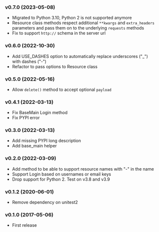 ### v0.7.0 (2023-05-08)

  * Migrated to Python 3.10, Python 2 is not supported anymore
  * Resource class methods respect additional `**kwargs` and `extra_headers` parameters and pass them on to the underlying `requests` methods
  * Fix to support `http://` schema in the server url

### v0.6.0 (2022-10-30)

  * Add USE_DASHES option to automatically replace underscores ("_") with dashes ("-")
  * Refactor to pass options to Resource class

### v0.5.0 (2022-05-16)

  * Allow `delete()` method to accept optional `payload`

### v0.4.1 (2022-03-13)

  * Fix BaseMain Login method
  * Fix PYPI error

### v0.3.0 (2022-03-13)

  * Add missing PYPI long description
  * Add base_main helper

### v0.2.0 (2022-03-09)

  * Add method to be able to support resource names with "-" in the name
  * Support Login based on usernames or email keys
  * Drop support for Python 2. Test on v3.8 and v3.9

### v0.1.2 (2020-06-01)

  * Remove dependency on unitest2

### v0.1.0 (2017-05-06)

  * First release
